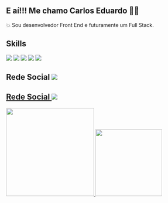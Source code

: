 ## E aí!!! Me chamo Carlos Eduardo 🤙😛

💥 Sou desenvolvedor Front End e futuramente um Full Stack.

## Skills
<img src="https://img.shields.io/badge/HTML5-E34F26?style=for-the-badge&logo=html5&logoColor=white" /> <img src="https://img.shields.io/badge/CSS3-1572B6?style=for-the-badge&logo=css3&logoColor=white" />  <img src="https://img.shields.io/badge/JavaScript-F7DF1E?style=for-the-badge&logo=javascript&logoColor=black" /> <img src="https://img.shields.io/badge/Visual_Studio_Code-0078D4?style=for-the-badge&logo=visual%20studio%20code&logoColor=white" /> <img src="https://img.shields.io/badge/GIT-E44C30?style=for-the-badge&logo=git&logoColor=white" /> 

## Rede Social <a href="https://www.linkedin.com/in/carlos-eduardo-sousa-silva-35297a1ba/"> <img src="https://img.shields.io/badge/LinkedIn-0077B5?style=for-the-badge&logo=linkedin&logoColor=white /n" /> 


## Rede Social <a href="https://www.linkedin.com/in/carlos-eduardo-sousa-silva-35297a1ba/"> <img src="https://img.shields.io/badge/LinkedIn-0077B5?style=for-the-badge&logo=linkedin&logoColor=white/" target="_blank">

<img height="240em" src="https://github-readme-stats.vercel.app/api/top-langs/?username=carlooss89&bg_color=00000000&https://github.com/anuraghazra/github-readme-stats" />
<img  height="182em" src="https://github-readme-stats.vercel.app/api?username=carlooss89&show_icons=true&bg_color=00000000" />










